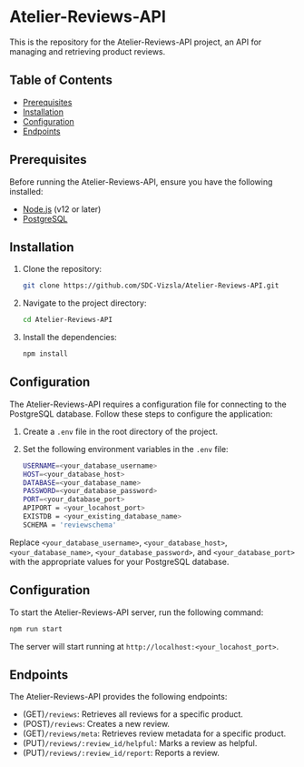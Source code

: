 # Atelier-Reviews-API
This is the repository for the Atelier-Reviews-API project, an API for managing and retrieving product reviews.

## Table of Contents
- [Prerequisites](#prerequisites)
- [Installation](#installation)
- [Configuration](#configuration)
- [Endpoints](#endpoints)

## Prerequisites
Before running the Atelier-Reviews-API, ensure you have the following installed:

- [Node.js](https://nodejs.org) (v12 or later)
- [PostgreSQL](https://www.postgresql.org)

## Installation
1. Clone the repository:

   ```bash
   git clone https://github.com/SDC-Vizsla/Atelier-Reviews-API.git
   ```
2. Navigate to the project directory:

   ```bash
   cd Atelier-Reviews-API
   ```
3. Install the dependencies:
	```bash
	npm install
	```

## Configuration
The Atelier-Reviews-API requires a configuration file for connecting to the PostgreSQL database. Follow these steps to configure the application:

1.  Create a `.env` file in the root directory of the project.

2.  Set the following environment variables in the `.env` file:
	```bash
	USERNAME=<your_database_username>
	HOST=<your_database_host>
	DATABASE=<your_database_name>
	PASSWORD=<your_database_password>
	PORT=<your_database_port>
	APIPORT = <your_locahost_port>
	EXISTDB = <your_existing_database_name>
	SCHEMA = 'reviewschema'
	```
Replace `<your_database_username>`, `<your_database_host>`, `<your_database_name>`, `<your_database_password>`, and `<your_database_port>` with the appropriate values for your PostgreSQL database.

## Configuration
To start the Atelier-Reviews-API server, run the following command:
```bash
npm run start
```
The server will start running at `http://localhost:<your_locahost_port>`.

## Endpoints
The Atelier-Reviews-API provides the following endpoints:

-   (GET)`/reviews`: Retrieves all reviews for a specific product.
-   (POST)`/reviews`: Creates a new review.
-   (GET)`/reviews/meta`: Retrieves review metadata for a specific product.
-   (PUT)`/reviews/:review_id/helpful`: Marks a review as helpful.
-   (PUT)`/reviews/:review_id/report`: Reports a review.
